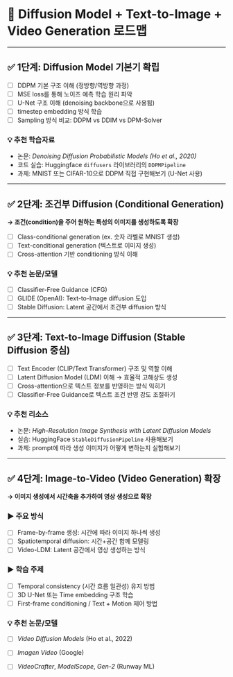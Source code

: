 # 🧠 Diffusion Model + Text-to-Image + Video Generation 로드맵

---

## ✅ 1단계: Diffusion Model 기본기 확립

- [ ] DDPM 기본 구조 이해 (정방향/역방향 과정)
- [ ] MSE loss를 통해 노이즈 예측 학습 원리 파악
- [ ] U-Net 구조 이해 (denoising backbone으로 사용됨)
- [ ] timestep embedding 방식 학습
- [ ] Sampling 방식 비교: DDPM vs DDIM vs DPM-Solver

### 💡 추천 학습자료
- 논문: *Denoising Diffusion Probabilistic Models (Ho et al., 2020)*
- 코드 실습: Huggingface `diffusers` 라이브러리의 `DDPMPipeline`
- 과제: MNIST 또는 CIFAR-10으로 DDPM 직접 구현해보기 (U-Net 사용)

---

## ✅ 2단계: 조건부 Diffusion (Conditional Generation)

**→ 조건(condition)을 주어 원하는 특성의 이미지를 생성하도록 확장**

- [ ] Class-conditional generation (ex. 숫자 라벨로 MNIST 생성)
- [ ] Text-conditional generation (텍스트로 이미지 생성)
- [ ] Cross-attention 기반 conditioning 방식 이해

### 💡 추천 논문/모델
- [ ] Classifier-Free Guidance (CFG)
- [ ] GLIDE (OpenAI): Text-to-Image diffusion 도입
- [ ] Stable Diffusion: Latent 공간에서 조건부 diffusion 방식

---

## ✅ 3단계: Text-to-Image Diffusion (Stable Diffusion 중심)

- [ ] Text Encoder (CLIP/Text Transformer) 구조 및 역할 이해
- [ ] Latent Diffusion Model (LDM) 이해 → 효율적 고해상도 생성
- [ ] Cross-attention으로 텍스트 정보를 반영하는 방식 익히기
- [ ] Classifier-Free Guidance로 텍스트 조건 반영 강도 조절하기

### 💡 추천 리소스
- 논문: *High-Resolution Image Synthesis with Latent Diffusion Models*
- 실습: HuggingFace `StableDiffusionPipeline` 사용해보기
- 과제: prompt에 따라 생성 이미지가 어떻게 변하는지 실험해보기

---

## ✅ 4단계: Image-to-Video (Video Generation) 확장

**→ 이미지 생성에서 시간축을 추가하여 영상 생성으로 확장**

### ▶ 주요 방식
- [ ] Frame-by-frame 생성: 시간에 따라 이미지 하나씩 생성
- [ ] Spatiotemporal diffusion: 시간+공간 함께 모델링
- [ ] Video-LDM: Latent 공간에서 영상 생성하는 방식

### ▶ 학습 주제
- [ ] Temporal consistency (시간 흐름 일관성) 유지 방법
- [ ] 3D U-Net 또는 Time embedding 구조 학습
- [ ] First-frame conditioning / Text + Motion 제어 방법

### 💡 추천 논문/모델
- [ ] *Video Diffusion Models* (Ho et al., 2022)
- [ ] *Imagen Video* (Google)
- [ ] *VideoCrafter*, *ModelScope*, *Gen-2* (Runway ML)


